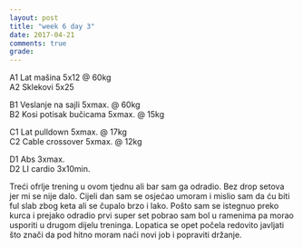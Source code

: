 ```yaml
---
layout: post
title: "week 6 day 3"
date: 2017-04-21
comments: true
grade:
---
```


A1 Lat mašina 5x12 @ 60kg   
A2 Sklekovi 5x25  

B1 Veslanje na sajli 5xmax. @ 60kg   
B2 Kosi potisak bučicama 5xmax. @ 15kg       

C1 Lat pulldown 5xmax. @ 17kg              
C2 Cable crossover 5xmax. @ 12kg    

D1 Abs 3xmax.   
D2 LI cardio 3x10min.    

Treći ofrlje trening u ovom tjednu ali bar sam ga odradio. Bez drop setova jer mi se nije dalo. Cijeli dan sam se osjećao umoram i mislio sam da ću biti ful slab zbog keta ali se čupalo brzo i lako. Pošto sam se istegnuo preko kurca i prejako odradio prvi super set pobrao sam bol u ramenima pa morao usporiti u drugom dijelu treninga. Lopatica se opet počela redovito javljati što znači da pod hitno moram naći novi job i popraviti držanje.
